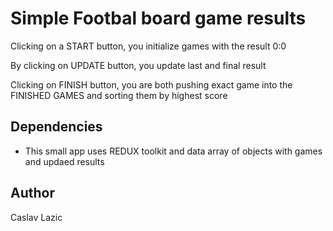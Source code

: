 # Simple Footbal board game results

Clicking on a START button, you initialize games with the result 0:0

By clicking on UPDATE button, you update last and final result

Clicking on FINISH button, you are both pushing exact game into the FINISHED GAMES and sorting them by highest score

## Dependencies

* This small app uses REDUX toolkit and data array of objects with games and updaed results

## Author

Caslav Lazic

